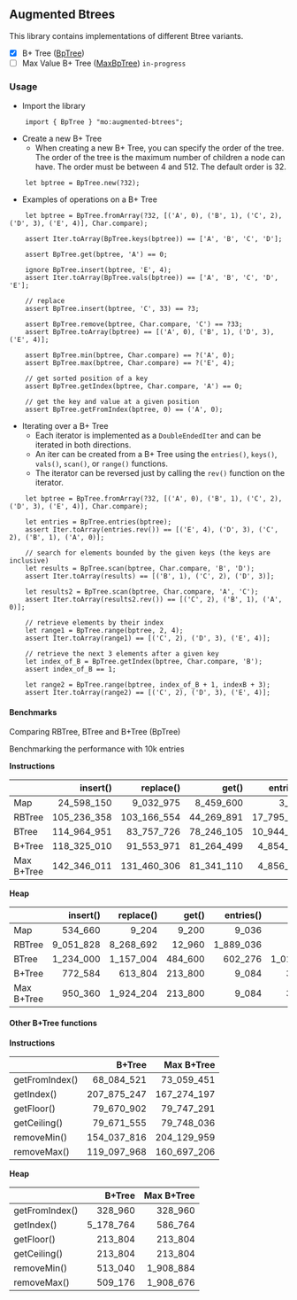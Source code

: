## Augmented Btrees
This library contains implementations of different Btree variants.

- [x] B+ Tree ([BpTree](https://mops.one/augmented-btrees/docs/BpTree/lib#new))
- [ ] Max Value B+ Tree ([MaxBpTree](https://mops.one/augmented-btrees/docs/MaxBpTree/lib#new)) `in-progress`

### Usage
- Import the library 
  
```motoko
    import { BpTree } "mo:augmented-btrees";
```

- Create a new B+ Tree 
    - When creating a new B+ Tree, you can specify the order of the tree. The order of the tree is the maximum number of children a node can have. The order must be between 4 and 512. The default order is 32.

```motoko
    let bptree = BpTree.new(?32);
```

- Examples of operations on a B+ Tree
```motoko
    let bptree = BpTree.fromArray(?32, [('A', 0), ('B', 1), ('C', 2), ('D', 3), ('E', 4)], Char.compare);

    assert Iter.toArray(BpTree.keys(bptree)) == ['A', 'B', 'C', 'D'];

    assert BpTree.get(bptree, 'A') == 0;

    ignore BpTree.insert(bptree, 'E', 4);
    assert Iter.toArray(BpTree.vals(bptree)) == ['A', 'B', 'C', 'D', 'E'];

    // replace
    assert BpTree.insert(bptree, 'C', 33) == ?3;

    assert BpTree.remove(bptree, Char.compare, 'C') == ?33;
    assert BpTree.toArray(bptree) == [('A', 0), ('B', 1), ('D', 3), ('E', 4)];

    assert BpTree.min(bptree, Char.compare) == ?('A', 0);
    assert BpTree.max(bptree, Char.compare) == ?('E', 4);

    // get sorted position of a key
    assert BpTree.getIndex(bptree, Char.compare, 'A') == 0;

    // get the key and value at a given position
    assert BpTree.getFromIndex(bptree, 0) == ('A', 0);
```

- Iterating over a B+ Tree
    - Each iterator is implemented as a `DoubleEndedIter` and can be iterated in both directions.
    - An iter can be created from a B+ Tree using the `entries()`, `keys()`, `vals()`, `scan()`, or `range()` functions.
    - The iterator can be reversed just by calling the `rev()` function on the iterator.

```motoko
    let bptree = BpTree.fromArray(?32, [('A', 0), ('B', 1), ('C', 2), ('D', 3), ('E', 4)], Char.compare);

    let entries = BpTree.entries(bptree);
    assert Iter.toArray(entries.rev()) == [('E', 4), ('D', 3), ('C', 2), ('B', 1), ('A', 0)];

    // search for elements bounded by the given keys (the keys are inclusive)
    let results = BpTree.scan(bptree, Char.compare, 'B', 'D');
    assert Iter.toArray(results) == [('B', 1), ('C', 2), ('D', 3)];
    
    let results2 = BpTree.scan(bptree, Char.compare, 'A', 'C');
    assert Iter.toArray(results2.rev()) == [('C', 2), ('B', 1), ('A', 0)];

    // retrieve elements by their index
    let range1 = BpTree.range(bptree, 2, 4);
    assert Iter.toArray(range1) == [('C', 2), ('D', 3), ('E', 4)];

    // retrieve the next 3 elements after a given key
    let index_of_B = BpTree.getIndex(bptree, Char.compare, 'B');
    assert index_of_B == 1;
    
    let range2 = BpTree.range(bptree, index_of_B + 1, indexB + 3);
    assert Iter.toArray(range2) == [('C', 2), ('D', 3), ('E', 4)];
```

#### Benchmarks
Comparing RBTree, BTree and B+Tree (BpTree)

Benchmarking the performance with 10k entries

**Instructions**

|            |    insert() |   replace() |      get() |  entries() |     scan() |    remove() |
| :--------- | ----------: | ----------: | ---------: | ---------: | ---------: | ----------: |
| Map        |  24_598_150 |   9_032_975 |  8_459_600 |      3_836 |      3_232 |   8_769_418 |
| RBTree     | 105_236_358 | 103_166_554 | 44_269_891 | 17_795_354 |      4_891 | 141_566_127 |
| BTree      | 114_964_951 |  83_757_726 | 78_246_105 | 10_944_900 | 24_351_645 | 130_728_937 |
| B+Tree     | 118_325_010 |  91_553_971 | 81_264_499 |  4_854_853 |  6_634_687 | 130_702_618 |
| Max B+Tree | 142_346_011 | 131_460_306 | 81_341_110 |  4_856_757 |  6_619_287 | 179_615_500 |

**Heap**

|            |  insert() | replace() |   get() | entries() |    scan() |    remove() |
| :--------- | --------: | --------: | ------: | --------: | --------: | ----------: |
| Map        |   534_660 |     9_204 |   9_200 |     9_036 |     8_904 |     255_520 |
| RBTree     | 9_051_828 | 8_268_692 |  12_960 | 1_889_036 |     8_904 | -15_479_996 |
| BTree      | 1_234_000 | 1_157_004 | 484_600 |   602_276 | 1_014_572 |   1_968_844 |
| B+Tree     |   772_584 |   613_804 | 213_800 |     9_084 |    31_424 |     344_116 |
| Max B+Tree |   950_360 | 1_924_204 | 213_800 |     9_084 |    31_424 |   1_761_648 |

#### Other B+Tree functions

**Instructions**

|                |      B+Tree |  Max B+Tree |
| :------------- | ----------: | ----------: |
| getFromIndex() |  68_084_521 |  73_059_451 |
| getIndex()     | 207_875_247 | 167_274_197 |
| getFloor()     |  79_670_902 |  79_747_291 |
| getCeiling()   |  79_671_555 |  79_748_036 |
| removeMin()    | 154_037_816 | 204_129_959 |
| removeMax()    | 119_097_968 | 160_697_206 |

**Heap**

|                |    B+Tree | Max B+Tree |
| :------------- | --------: | ---------: |
| getFromIndex() |   328_960 |    328_960 |
| getIndex()     | 5_178_764 |    586_764 |
| getFloor()     |   213_804 |    213_804 |
| getCeiling()   |   213_804 |    213_804 |
| removeMin()    |   513_040 |  1_908_884 |
| removeMax()    |   509_176 |  1_908_676 |